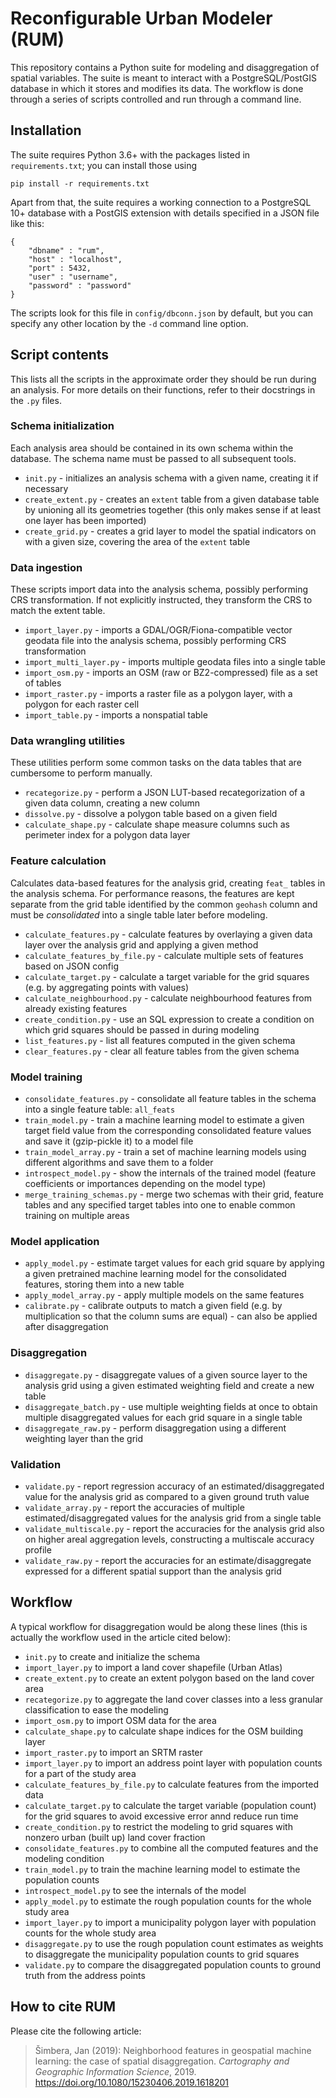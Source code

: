 # Reconfigurable Urban Modeler (RUM)

This repository contains a Python suite for modeling and disaggregation of
spatial variables. The suite is meant to interact with a PostgreSQL/PostGIS
database in which it stores and modifies its data. The workflow is done through
a series of scripts controlled and run through a command line.

## Installation
The suite requires Python 3.6+ with the packages listed in `requirements.txt`;
you can install those using

    pip install -r requirements.txt

Apart from that, the suite requires a working connection to a PostgreSQL 10+
database with a PostGIS extension with details specified in a JSON file like
this:

    {
        "dbname" : "rum",
        "host" : "localhost",
        "port" : 5432,
        "user" : "username",
        "password" : "password"
    }

The scripts look for this file in `config/dbconn.json` by default, but you can
specify any other location by the `-d` command line option.

## Script contents
This lists all the scripts in the approximate order they should be run during
an analysis. For more details on their functions, refer to their docstrings in
the `.py` files.

### Schema initialization
Each analysis area should be contained in its own schema within the database.
The schema name must be passed to all subsequent tools.

-   `init.py` - initializes an analysis schema with a given name, creating it if
    necessary
-   `create_extent.py` - creates an `extent` table from a given database table
    by unioning all its geometries together (this only makes sense if at least
    one layer has been imported)
-   `create_grid.py` - creates a grid layer to model the spatial indicators on
    with a given size, covering the area of the `extent` table

### Data ingestion
These scripts import data into the analysis schema, possibly performing CRS
transformation. If not explicitly instructed, they transform the CRS to match
the extent table.

-   `import_layer.py` - imports a GDAL/OGR/Fiona-compatible vector geodata file
    into the analysis schema, possibly performing CRS transformation
-   `import_multi_layer.py` - imports multiple geodata files into a single
    table
-   `import_osm.py` - imports an OSM (raw or BZ2-compressed) file as a set of
    tables
-   `import_raster.py` - imports a raster file as a polygon layer, with a
    polygon for each raster cell
-   `import_table.py` - imports a nonspatial table

### Data wrangling utilities
These utilities perform some common tasks on the data tables that are
cumbersome to perform manually.

-   `recategorize.py` - perform a JSON LUT-based recategorization of a given
    data column, creating a new column
-   `dissolve.py` - dissolve a polygon table based on a given field
-   `calculate_shape.py` - calculate shape measure columns such as perimeter
    index for a polygon data layer

### Feature calculation
Calculates data-based features for the analysis grid, creating `feat_` tables
in the analysis schema. For performance reasons, the features are kept separate
from the grid table identified by the common `geohash` column and must be
*consolidated* into a single table later before modeling.

-   `calculate_features.py` - calculate features by overlaying a given data
    layer over the analysis grid and applying a given method
-   `calculate_features_by_file.py` - calculate multiple sets of features based
    on JSON config
-   `calculate_target.py` - calculate a target variable for the grid squares
    (e.g. by aggregating points with values)
-   `calculate_neighbourhood.py` - calculate neighbourhood features from
    already existing features
-   `create_condition.py` - use an SQL expression to create a condition on which
    grid squares should be passed in during modeling
-   `list_features.py` - list all features computed in the given schema 
-   `clear_features.py` - clear all feature tables from the given schema

### Model training
-   `consolidate_features.py` - consolidate all feature tables in the schema
    into a single feature table: `all_feats`
-   `train_model.py` - train a machine learning model to estimate a given
    target field value from the corresponding consolidated feature values
    and save it (gzip-pickle it) to a model file
-   `train_model_array.py` - train a set of machine learning models using
    different algorithms and save them to a folder
-   `introspect_model.py` - show the internals of the trained model (feature
    coefficients or importances depending on the model type)
-   `merge_training_schemas.py` - merge two schemas with their grid, feature
    tables and any specified target tables into one to enable common training
    on multiple areas

### Model application
-   `apply_model.py` - estimate target values for each grid square by applying
    a given pretrained machine learning model for the consolidated features,
    storing them into a new table
-   `apply_model_array.py` - apply multiple models on the same features
-   `calibrate.py` - calibrate outputs to match a given field (e.g. by
    multiplication so that the column sums are equal) - can also be applied
    after disaggregation

### Disaggregation
-   `disaggregate.py` - disaggregate values of a given source layer to the
    analysis grid using a given estimated weighting field and create a new
    table
-   `disaggregate_batch.py` - use multiple weighting fields at once to obtain
    multiple disaggregated values for each grid square in a single table
-   `disaggregate_raw.py` - perform disaggregation using a different weighting
    layer than the grid

### Validation
-   `validate.py` - report regression accuracy of an estimated/disaggregated
    value for the analysis grid as compared to a given ground truth value
-   `validate_array.py` - report the accuracies of multiple estimated/disaggregated
    values for the analysis grid from a single table
-   `validate_multiscale.py` - report the accuracies for the analysis grid also
    on higher areal aggregation levels, constructing a multiscale accuracy
    profile
-   `validate_raw.py` - report the accuracies for an estimate/disaggregate
    expressed for a different spatial support than the analysis grid

## Workflow
A typical workflow for disaggregation would be along these lines
(this is actually the workflow used in the article cited below):

-   `init.py` to create and initialize the schema
-   `import_layer.py` to import a land cover shapefile (Urban Atlas)
-   `create_extent.py` to create an extent polygon based on the land cover area
-   `recategorize.py` to aggregate the land cover classes into a less granular
    classification to ease the modeling
-   `import_osm.py` to import OSM data for the area
-   `calculate_shape.py` to calculate shape indices for the OSM building layer
-   `import_raster.py` to import an SRTM raster
-   `import_layer.py` to import an address point layer with population counts
    for a part of the study area
-   `calculate_features_by_file.py` to calculate features from the imported
    data
-   `calculate_target.py` to calculate the target variable (population count)
    for the grid squares to avoid excessive error annd reduce run time
-   `create_condition.py` to restrict the modeling to grid squares with nonzero
    urban (built up) land cover fraction
-   `consolidate_features.py` to combine all the computed features and the
    modeling condition
-   `train_model.py` to train the machine learning model to estimate the
    population counts
-   `introspect_model.py` to see the internals of the model
-   `apply_model.py` to estimate the rough population counts for the whole
    study area
-   `import_layer.py` to import a municipality polygon layer with population
    counts for the whole study area
-   `disaggregate.py` to use the rough population count estimates as weights
    to disaggregate the municipality population counts to grid squares
-   `validate.py` to compare the disaggregated population counts to ground truth
    from the address points


## How to cite RUM
Please cite the following article:

>   Šimbera, Jan (2019): Neighborhood features in geospatial machine learning:
    the case of spatial disaggregation.
    *Cartography and Geographic Information Science*, 2019.
    <https://doi.org/10.1080/15230406.2019.1618201>
